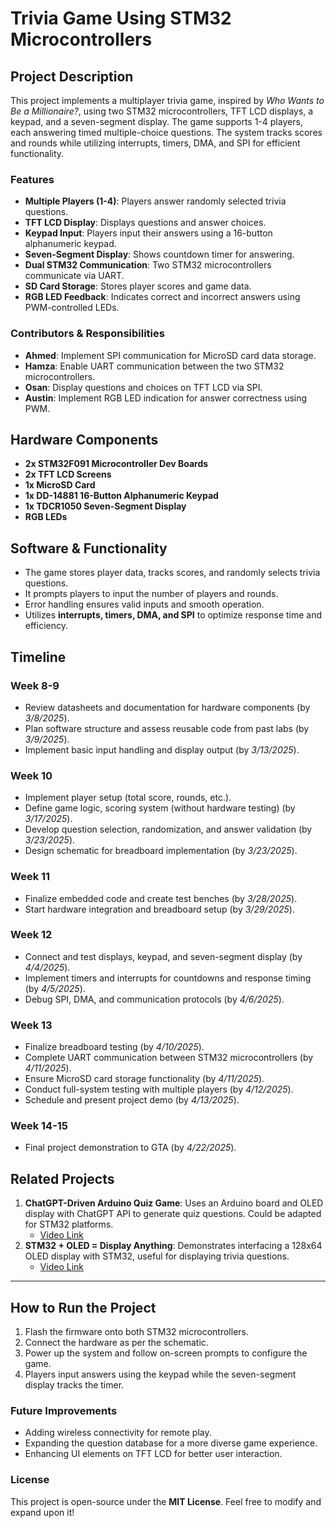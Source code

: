 # Trivia Game Using STM32 Microcontrollers

## Project Description
This project implements a multiplayer trivia game, inspired by *Who Wants to Be a Millionaire?*, using two STM32 microcontrollers, TFT LCD displays, a keypad, and a seven-segment display. The game supports 1-4 players, each answering timed multiple-choice questions. The system tracks scores and rounds while utilizing interrupts, timers, DMA, and SPI for efficient functionality.

### Features
- **Multiple Players (1-4)**: Players answer randomly selected trivia questions.
- **TFT LCD Display**: Displays questions and answer choices.
- **Keypad Input**: Players input their answers using a 16-button alphanumeric keypad.
- **Seven-Segment Display**: Shows countdown timer for answering.
- **Dual STM32 Communication**: Two STM32 microcontrollers communicate via UART.
- **SD Card Storage**: Stores player scores and game data.
- **RGB LED Feedback**: Indicates correct and incorrect answers using PWM-controlled LEDs.

### Contributors & Responsibilities
- **Ahmed**: Implement SPI communication for MicroSD card data storage.
- **Hamza**: Enable UART communication between the two STM32 microcontrollers.
- **Osan**: Display questions and choices on TFT LCD via SPI.
- **Austin**: Implement RGB LED indication for answer correctness using PWM.

## Hardware Components
- **2x STM32F091 Microcontroller Dev Boards**
- **2x TFT LCD Screens**
- **1x MicroSD Card**
- **1x DD-14881 16-Button Alphanumeric Keypad**
- **1x TDCR1050 Seven-Segment Display**
- **RGB LEDs**

## Software & Functionality
- The game stores player data, tracks scores, and randomly selects trivia questions.
- It prompts players to input the number of players and rounds.
- Error handling ensures valid inputs and smooth operation.
- Utilizes **interrupts, timers, DMA, and SPI** to optimize response time and efficiency.

## Timeline
### **Week 8-9**
- Review datasheets and documentation for hardware components (by *3/8/2025*).
- Plan software structure and assess reusable code from past labs (by *3/9/2025*).
- Implement basic input handling and display output (by *3/13/2025*).

### **Week 10**
- Implement player setup (total score, rounds, etc.).
- Define game logic, scoring system (without hardware testing) (by *3/17/2025*).
- Develop question selection, randomization, and answer validation (by *3/23/2025*).
- Design schematic for breadboard implementation (by *3/23/2025*).

### **Week 11**
- Finalize embedded code and create test benches (by *3/28/2025*).
- Start hardware integration and breadboard setup (by *3/29/2025*).

### **Week 12**
- Connect and test displays, keypad, and seven-segment display (by *4/4/2025*).
- Implement timers and interrupts for countdowns and response timing (by *4/5/2025*).
- Debug SPI, DMA, and communication protocols (by *4/6/2025*).

### **Week 13**
- Finalize breadboard testing (by *4/10/2025*).
- Complete UART communication between STM32 microcontrollers (by *4/11/2025*).
- Ensure MicroSD card storage functionality (by *4/11/2025*).
- Conduct full-system testing with multiple players (by *4/12/2025*).
- Schedule and present project demo (by *4/13/2025*).

### **Week 14-15**
- Final project demonstration to GTA (by *4/22/2025*).

## Related Projects
1. **ChatGPT-Driven Arduino Quiz Game**: Uses an Arduino board and OLED display with ChatGPT API to generate quiz questions. Could be adapted for STM32 platforms.
   - [Video Link](https://www.youtube.com/watch?v=UAzOPjrwaa4)
2. **STM32 + OLED = Display Anything**: Demonstrates interfacing a 128x64 OLED display with STM32, useful for displaying trivia questions.
   - [Video Link](https://www.youtube.com/watch?v=97_Vyph9EzM)

---
## How to Run the Project
1. Flash the firmware onto both STM32 microcontrollers.
2. Connect the hardware as per the schematic.
3. Power up the system and follow on-screen prompts to configure the game.
4. Players input answers using the keypad while the seven-segment display tracks the timer.

### Future Improvements
- Adding wireless connectivity for remote play.
- Expanding the question database for a more diverse game experience.
- Enhancing UI elements on TFT LCD for better user interaction.

### License
This project is open-source under the **MIT License**. Feel free to modify and expand upon it!

